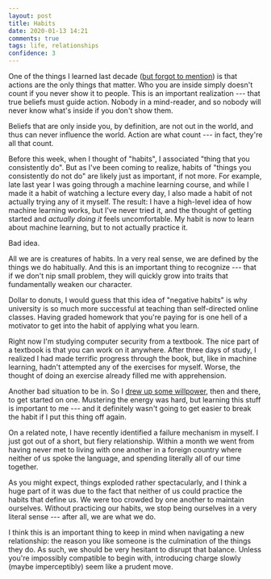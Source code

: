 ```yaml
---
layout: post
title: Habits
date: 2020-01-13 14:21
comments: true
tags: life, relationships
confidence: 3
---
```



One of the things I learned last decade ([but forgot to mention][decade]) is that actions
are the only things that matter. Who you are inside simply doesn't count if you
never show it to people. This is an important realization --- that true beliefs
must guide action. Nobody in a mind-reader, and so nobody will never know what's
inside if you don't show them.

[decade]: /blog/2010s/

Beliefs that are only inside you, by definition, are not out in the world, and
thus can never influence the world. Action are what count --- in fact, they're
all that count.

Before this week, when I thought of "habits", I associated "thing that you
consistently do". But as I've been coming to realize, habits of "things you
consistently do not do" are likely just as important, if not more. For example,
late last year I was going through a machine learning course, and while I made
it a habit of watching a lecture every day, I also made a habit of not actually
trying any of it myself. The result: I have a high-level idea of how machine
learning works, but I've never tried it, and the thought of getting started and
*actually doing it* feels uncomfortable. My habit is now to learn about machine
learning, but to not actually practice it.

Bad idea.

All we are is creatures of habits. In a very real sense, we are defined by the
things we do habitually. And this is an important thing to recognize --- that if
we don't nip small problem, they will quickly grow into traits that
fundamentally weaken our character.

Dollar to donuts, I would guess that this idea of "negative habits" is why
university is so much more successful at teaching than self-directed online
classes. Having graded homework that you're paying for is one hell of a
motivator to get into the habit of applying what you learn.

Right now I'm studying computer security from a textbook. The nice part of a
textbook is that you can work on it anywhere. After three days of study, I
realized I had made terrific progress through the book, but, like in machine
learning, hadn't attempted any of the exercises for myself. Worse, the thought of
doing an exercise already filled me with apprehension.

Another bad situation to be in. So I [drew up some willpower][strength], then
and there, to get started on one.  Mustering the energy was hard, but learning
this stuff is important to me --- and it definitely wasn't going to get easier
to break the habit if I put this thing off again.

[strength]: /blog/strength/

On a related note, I have recently identified a failure mechanism in
myself. I just got out of a short, but fiery relationship. Within a month we
went from having never met to living with one another in a foreign country where
neither of us spoke the language, and spending literally all of our time together.

As you might expect, things exploded rather spectacularly, and I think a huge
part of it was due to the fact that neither of us could practice the habits that
define us. We were too crowded by one another to maintain ourselves. Without
practicing our habits, we stop being ourselves in a very literal sense --- after
all, we are what we do.

I think this is an important thing to keep in mind when navigating a new
relationship: the reason you like someone is the culmination of the things they
do. As such, we should be very hesitant to disrupt that balance. Unless
you're impossibly compatible to begin with, introducing charge slowly (maybe
imperceptibly) seem like a prudent move.

